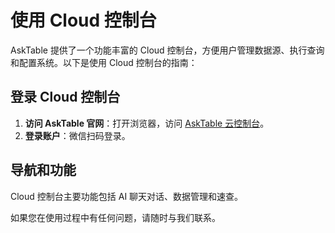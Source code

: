 # 使用 Cloud 控制台

AskTable 提供了一个功能丰富的 Cloud 控制台，方便用户管理数据源、执行查询和配置系统。以下是使用 Cloud 控制台的指南：

## 登录 Cloud 控制台

1. **访问 AskTable 官网**：打开浏览器，访问 [AskTable 云控制台](https://cloud.asktable.com)。
2. **登录账户**：微信扫码登录。

## 导航和功能

Cloud 控制台主要功能包括 AI 聊天对话、数据管理和速查。

如果您在使用过程中有任何问题，请随时与我们联系。